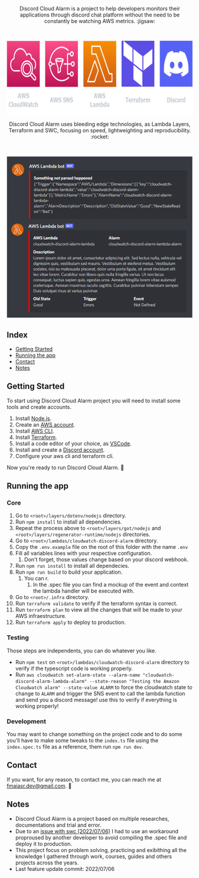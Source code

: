 <p align="center">
  Discord Cloud Alarm is a project to help developers monitors their applications through discord chat platform without the need to be constantly be watching AWS metrics. :jigsaw: 
</p>

<br />

<p align="center">
  <img src=".github/technologies.png" alt="Technologies Logos" height="200" />
</p>

<p align="center">
  Discord Cloud Alarm uses bleeding edge technologies, as Lambda Layers, Terraform and SWC, focusing on speed, lightweighting and reproducibility. :rocket:
</p>

<br />

<p align="center">
  <img src=".github/discordMessages.png" />
</p>

## Index
- [Getting Started][100]
- [Running the app][101]
- [Contact][102]
- [Notes][103]

[100]: #getting-started
[101]: #running-the-app
[102]: #contact
[103]: #notes

## Getting Started
To start using Discord Cloud Alarm project you will need to install some tools and create accounts.

1. Install [Node.js](https://nodejs.org/en/).
2. Create an [AWS account](https://aws.amazon.com/).
3. Install [AWS CLI](https://aws.amazon.com/cli).
4. Install [Terraform](https://www.terraform.io/downloads).
5. Install a code editor of your choice, as [VSCode][201].
6. Install and create a [Discord account](https://discord.com/).
7. Configure your aws cli and terraform cli.

[201]: https://code.visualstudio.com/

Now you're ready to run Discord Cloud Alarm. :rocket:

## Running the app

### Core
1. Go to `<root>/layers/dotenv/nodejs` directory.
2. Run `npm install` to install all dependencies.
3. Repeat the process above to `<root>/layers/got/nodejs` and `<root>/layers/regenerator-runtime/nodejs` directories.
4. Go to `<root>/lambdas/cloudwatch-discord-alarm` directory.
5. Copy the `.env.example` file on the root of this folder with the name `.env`
6. Fill all variables lines with your respective configuration. 
   1. Don't forget, those values change based on your discord webhook.
7. Run `npm run install` to install all dependecies.
8. Run `npm run build` to build your application.
   1. You can r.
      1. In the .spec file you can find a mockup of the event and context the lambda handler will be executed with.
9. Go to `<root>/.infra` directory.
10. Run `terraform validate` to verify if the terraform syntax is correct.
11. Run `terraform plan` to view all the changes that will be made to your AWS infraestructure.
12. Run `terraform apply` to deploy to production.

### Testing
Those steps are independents, you can do whatever you like.

- Run `npm test` on `<root>/lambdas/cloudwatch-discord-alarm` directory to verify if the typescript code is working properly.
- Run `aws cloudwatch set-alarm-state --alarm-name "cloudwatch-discord-alarm-lambda-alarm" --state-reason "Testing the Amazon Cloudwatch alarm" --state-value ALARM` to force the cloudwatch state to change to `ALARM` and trigger the SNS event to call the lambda function and send you a discord message! use this to verify if everything is working properly!

### Development
You may want to change something on the project code and to do some you'll have to make some tweaks to the `index.ts` file using the `index.spec.ts` file as a reference, them run `npm run dev`.

## Contact
If you want, for any reason, to contact me, you can reach me at [fmaiasr.dev@gmail.com][400]. :email:

[400]: mailto:fmaiasr.dev@gmail.com?subject=Discord%20Cloud%20Alarm%20Github%20Project

## Notes
- Discord Cloud Alarm is a project based on multiple researches, documentations and trial and error.
- Due to an [issue with swc (2022/07/06)][500] I had to use an workaround proproused by another developer to avoid compiling the .spec file and deploy it to production.
- This project focus on problem solving, practicing and exibithing all the knowledge I gathered through work, courses, guides and others projects across the years.
- Last feature update commit: 2022/07/06
  
[500]: https://github.com/swc-project/jest/issues/62
